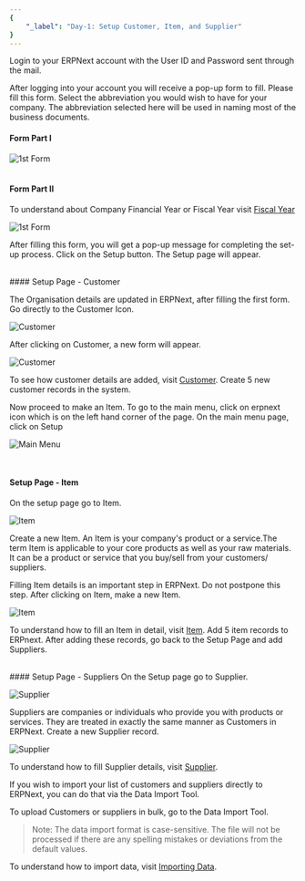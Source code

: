 ```yaml
---
{
	"_label": "Day-1: Setup Customer, Item, and Supplier"
}
---
```

Login to your ERPNext account with the User ID and Password sent through the mail.

After logging into your account you will receive a pop-up form to fill. Please fill this form. Select the abbreviation you would wish to have for your company. The abbreviation selected here will be used in naming most of the business documents.

#### Form Part I

![1st Form](img/firstdaysetup-1.png)
<br><br>
#### Form Part II
To understand about Company Financial Year or Fiscal Year visit [Fiscal Year](docs.user.knowledge.fiscal_year.html)


![1st Form](img/firstdaysetup-2.png)

After filling this form, you will get a pop-up message for completing the  set-up process. Click on the Setup button. The Setup page will appear.

<br>
#### Setup Page - Customer

The Organisation details are updated in ERPNext, after filling the first form. Go directly to the Customer Icon.

![Customer](img/firstdaysetup-customer.png)
<br>


After clicking on Customer, a new form will appear. 
<br>

![Customer](img/firstdaysetup-customer-1.png)

To see how customer details are added, visit [Customer](docs.user.selling.customer.html). Create 5 new customer records in the system. 

Now proceed to make an Item. To go to the main menu, click on erpnext icon which is on the left hand corner of the page. On the main menu page, click on Setup

![Main Menu](img/firstdaysetup-main-menu.png)

<br>

#### Setup Page - Item

On the setup page go to Item.


![Item](img/firstdaysetup-item.png)


Create a new Item. An Item is your company's product or a service.The term Item is applicable to your core products as well as your raw materials. It can be a product or service that you buy/sell from your customers/ suppliers.

Filling Item details is an important step in ERPNext. Do not postpone this step. After clicking on Item, make a new Item.

![Item](img/firstdaysetup-item-1.png)

To understand how to fill an Item in detail, visit [Item](docs.user.stock.item.html). Add 5 item records to ERPnext. After adding these records, go back to the Setup Page and add Suppliers.

<br>
#### Setup Page - Suppliers
On the Setup page go to Supplier.

![Supplier](img/firstdaysetup-supplier.png)
<br>

Suppliers are companies or individuals who provide you with products or services. They are treated in exactly the same manner as Customers in ERPNext. Create a new Supplier record.

![Supplier](img/firstdaysetup-supplier-1.png)


To understand how to fill Supplier details, visit [Supplier](docs.user.buying.supplier.html). 

If you wish to import your list of customers and suppliers directly to ERPNext, you can do that via the Data Import Tool.

To upload Customers or suppliers in bulk, go to the Data Import Tool.

> Note: The data import format is case-sensitive. The file will not be processed if there are any spelling mistakes or deviations from the default values.

To understand how to import data, visit [Importing Data](docs.user.setup.data_import.html).

